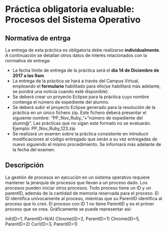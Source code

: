 # Práctica obligatoria evaluable: Procesos del Sistema Operativo
## Normativa de entrga
La entrega de esta práctica es obligatoria debe realizarse **individualmente**. A continuación se detallan otros datos de interés relacionados con la normativa de entrega: 
+ La fecha límite de entrega de la práctica será el **día 14 de Diciembre de 2017 a las 9am**.
+ La entrega de la práctica se hará a través del Campus Virtual, empleando el **formulario** habilitado para ello(se habilitará más adelante, se pondrá una noticia cuando esté disponible). 
+ Se deberá crear un proyecto Eclipse para la práctica cuyo nombre contenga el número de expediente del alumno.
+ Se deberá subir el proyecto Eclipse generado para la resolución de la práctica en un único fichero zip. Este fichero deberá presentar el siguiente   nombre:   “PP_Nov_Ruby_”+”número   de   expediente   del
alumn@”. Las prácticas que no sigan este formato no se evaluarán. Ejemplo: PP_Nov_Ruby_123.zip
+ Se realizará un examen sobre la práctica consistente en introducir modificaciones al código entregado que serán a su vez entregadas de nuevo siguiendo el mismo procedimiento. Se informará más adelante de la fecha del examen.  
## Descripción
La gestión de procesos en ejecución en un sistema operativo requiere mantener la  jerarquía  de procesos que llevan a un proceso  dado. Los procesos pueden iniciar otros procesos. Todo proceso tiene un ID y un parentID, además de la cantidad de memoria reservada para el proceso. El ID identifica unívocamente al proceso, mientras que su ParentID identifica al proceso que lo creó. El proceso con ID 1 no tiene ParentID y es el primer proceso que se crea. Gráficamente se puede representar así:

   init(ID=1, ParentID=N/A)
       Chrome(ID=2, ParentID=1)
          Chrome(ID=5, ParentID=2)
       Curl(ID=3, ParentID=1)